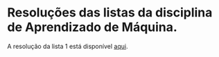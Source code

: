 # Resoluções das listas da disciplina de Aprendizado de Máquina.

A resolução da lista 1 está disponível [aqui](lista1.ipynb).